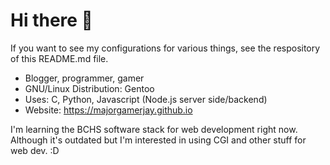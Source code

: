 # Hi there 👋

If you want to see my configurations for various things, see the respository of this README.md file.

- Blogger, programmer, gamer
- GNU/Linux Distribution: Gentoo
- Uses: C, Python, Javascript (Node.js server side/backend)
- Website: https://majorgamerjay.github.io

I'm learning the BCHS software stack for web development right now. Although it's outdated but I'm interested in using CGI and other stuff for web dev. :D
